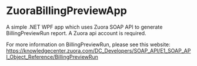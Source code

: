 # ZuoraBillingPreviewApp
A simple .NET WPF app which uses Zuora SOAP API to generate BillingPreviewRun report. A Zuora api account is required.

For more information on BillingPreviewRun, please see this website: https://knowledgecenter.zuora.com/DC_Developers/SOAP_API/E1_SOAP_API_Object_Reference/BillingPreviewRun

